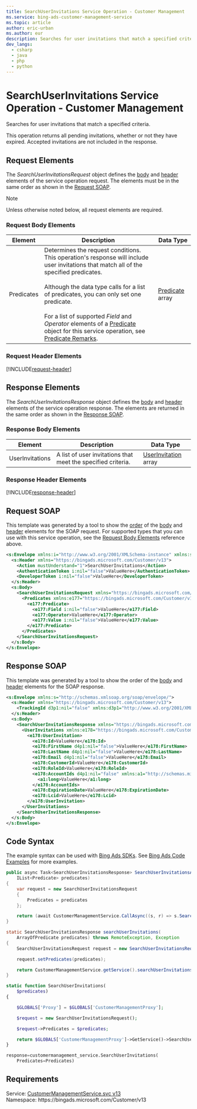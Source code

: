 ```yaml
---
title: SearchUserInvitations Service Operation - Customer Management
ms.service: bing-ads-customer-management-service
ms.topic: article
author: eric-urban
ms.author: eur
description: Searches for user invitations that match a specified criteria.
dev_langs: 
  - csharp
  - java
  - php
  - python
---
```

# SearchUserInvitations Service Operation - Customer Management
Searches for user invitations that match a specified criteria.

This operation returns all pending invitations, whether or not they have expired. Accepted invitations are not included in the response.  

## <a name="request"></a>Request Elements
The *SearchUserInvitationsRequest* object defines the [body](#request-body) and [header](#request-header) elements of the service operation request. The elements must be in the same order as shown in the [Request SOAP](#request-soap). 

> [!NOTE]
> Unless otherwise noted below, all request elements are required.

### <a name="request-body"></a>Request Body Elements

|Element|Description|Data Type|
|-----------|---------------|-------------|
|<a name="predicates"></a>Predicates|Determines the request conditions. This operation's response will include user invitations that match all of the specified predicates.<br/><br/>Although the data type calls for a list of predicates, you can only set one predicate.<br/><br/>For a list of supported *Field* and *Operator* elements of a [Predicate](predicate.md) object for this service operation, see [Predicate Remarks](predicate.md#remarks).|[Predicate](predicate.md) array|

### <a name="request-header"></a>Request Header Elements
[!INCLUDE[request-header](./includes/request-header.md)]

## <a name="response"></a>Response Elements
The *SearchUserInvitationsResponse* object defines the [body](#response-body) and [header](#response-header) elements of the service operation response. The elements are returned in the same order as shown in the [Response SOAP](#response-soap).

### <a name="response-body"></a>Response Body Elements

|Element|Description|Data Type|
|-----------|---------------|-------------|
|<a name="userinvitations"></a>UserInvitations|A list of user invitations that meet the specified criteria.|[UserInvitation](userinvitation.md) array|

### <a name="response-header"></a>Response Header Elements
[!INCLUDE[response-header](./includes/response-header.md)]

## <a name="request-soap"></a>Request SOAP
This template was generated by a tool to show the [order](../guides/services-protocol.md#element-order) of the [body](#request-body) and [header](#request-header) elements for the SOAP request. For supported types that you can use with this service operation, see the [Request Body Elements](#request-header) reference above.

```xml
<s:Envelope xmlns:i="http://www.w3.org/2001/XMLSchema-instance" xmlns:s="http://schemas.xmlsoap.org/soap/envelope/">
  <s:Header xmlns="https://bingads.microsoft.com/Customer/v13">
    <Action mustUnderstand="1">SearchUserInvitations</Action>
    <AuthenticationToken i:nil="false">ValueHere</AuthenticationToken>
    <DeveloperToken i:nil="false">ValueHere</DeveloperToken>
  </s:Header>
  <s:Body>
    <SearchUserInvitationsRequest xmlns="https://bingads.microsoft.com/Customer/v13">
      <Predicates xmlns:e177="https://bingads.microsoft.com/Customer/v13/Entities" i:nil="false">
        <e177:Predicate>
          <e177:Field i:nil="false">ValueHere</e177:Field>
          <e177:Operator>ValueHere</e177:Operator>
          <e177:Value i:nil="false">ValueHere</e177:Value>
        </e177:Predicate>
      </Predicates>
    </SearchUserInvitationsRequest>
  </s:Body>
</s:Envelope>
```

## <a name="response-soap"></a>Response SOAP
This template was generated by a tool to show the order of the [body](#response-body) and [header](#response-header) elements for the SOAP response.

```xml
<s:Envelope xmlns:s="http://schemas.xmlsoap.org/soap/envelope/">
  <s:Header xmlns="https://bingads.microsoft.com/Customer/v13">
    <TrackingId d3p1:nil="false" xmlns:d3p1="http://www.w3.org/2001/XMLSchema-instance">ValueHere</TrackingId>
  </s:Header>
  <s:Body>
    <SearchUserInvitationsResponse xmlns="https://bingads.microsoft.com/Customer/v13">
      <UserInvitations xmlns:e178="https://bingads.microsoft.com/Customer/v13/Entities" d4p1:nil="false" xmlns:d4p1="http://www.w3.org/2001/XMLSchema-instance">
        <e178:UserInvitation>
          <e178:Id>ValueHere</e178:Id>
          <e178:FirstName d4p1:nil="false">ValueHere</e178:FirstName>
          <e178:LastName d4p1:nil="false">ValueHere</e178:LastName>
          <e178:Email d4p1:nil="false">ValueHere</e178:Email>
          <e178:CustomerId>ValueHere</e178:CustomerId>
          <e178:RoleId>ValueHere</e178:RoleId>
          <e178:AccountIds d4p1:nil="false" xmlns:a1="http://schemas.microsoft.com/2003/10/Serialization/Arrays">
            <a1:long>ValueHere</a1:long>
          </e178:AccountIds>
          <e178:ExpirationDate>ValueHere</e178:ExpirationDate>
          <e178:Lcid>ValueHere</e178:Lcid>
        </e178:UserInvitation>
      </UserInvitations>
    </SearchUserInvitationsResponse>
  </s:Body>
</s:Envelope>
```

## <a name="example"></a>Code Syntax
The example syntax can be used with [Bing Ads SDKs](../guides/client-libraries.md). See [Bing Ads Code Examples](../guides/code-examples.md) for more examples.
```csharp
public async Task<SearchUserInvitationsResponse> SearchUserInvitationsAsync(
	IList<Predicate> predicates)
{
	var request = new SearchUserInvitationsRequest
	{
		Predicates = predicates
	};

	return (await CustomerManagementService.CallAsync((s, r) => s.SearchUserInvitationsAsync(r), request));
}
```
```java
static SearchUserInvitationsResponse searchUserInvitations(
	ArrayOfPredicate predicates) throws RemoteException, Exception
{
	SearchUserInvitationsRequest request = new SearchUserInvitationsRequest();

	request.setPredicates(predicates);

	return CustomerManagementService.getService().searchUserInvitations(request);
}
```
```php
static function SearchUserInvitations(
	$predicates)
{

	$GLOBALS['Proxy'] = $GLOBALS['CustomerManagementProxy'];

	$request = new SearchUserInvitationsRequest();

	$request->Predicates = $predicates;

	return $GLOBALS['CustomerManagementProxy']->GetService()->SearchUserInvitations($request);
}
```
```python
response=customermanagement_service.SearchUserInvitations(
	Predicates=Predicates)
```

## Requirements
Service: [CustomerManagementService.svc v13](https://clientcenter.api.bingads.microsoft.com/Api/CustomerManagement/v13/CustomerManagementService.svc)  
Namespace: https\://bingads.microsoft.com/Customer/v13  

